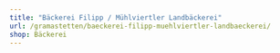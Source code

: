 ```yaml
---
title: "Bäckerei Filipp / Mühlviertler Landbäckerei"
url: /gramastetten/baeckerei-filipp-muehlviertler-landbaeckerei/
shop: Bäckerei
---
```

